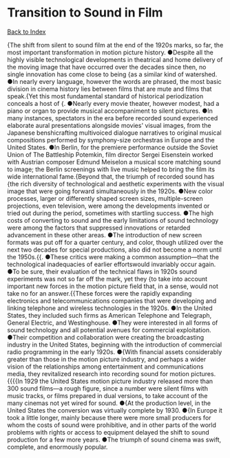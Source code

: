 # Transition to Sound in Film
[Back to Index](https://github.com/windows10010/tpoExtractor/blog/master/README.md)

{The shift from silent to sound film at the end of the 1920s marks, so far, the most important transformation in motion picture history. ●Despite all the highly visible technological developments in theatrical and home delivery of the moving image that have occurred over the decades since then, no single innovation has come close to being {as a similar kind of watershed. ●In nearly every language, however the words are phrased, the most basic division in cinema history lies between films that are mute and films that speak.{Yet this most fundamental standard of historical periodization conceals a host of {. ●Nearly every movie theater, however modest, had a piano or organ to provide musical accompaniment to silent pictures. ●In many instances, spectators in the era before recorded sound experienced elaborate aural presentations alongside movies' visual images, from the Japanese benshicrafting multivoiced dialogue narratives to original musical compositions performed by symphony-size orchestras in Europe and the United States. ●In Berlin, for the premiere performance outside the Soviet Union of The Battleship Potemkin, film director Sergei Eisenstein worked with Austrian composer Edmund Meiselon a musical score matching sound to image; the Berlin screenings with live music helped to bring the film its wide international fame.{Beyond that, the triumph of recorded sound has {the rich diversity of technological and aesthetic experiments with the visual image that were going forward simultaneously in the 1920s. ●New color processes, larger or differently shaped screen sizes, multiple-screen projections, even television, were among the developments invented or tried out during the period, sometimes with startling success. ●The high costs of converting to sound and the early limitations of sound technology were among the factors that suppressed innovations or retarded advancement in these other areas. ●The introduction of new screen formats was put off for a quarter century, and color, though utilized over the next two decades for special productions, also did not become a norm until the 1950s.{{. ●These critics were making a common assumption—that the technological inadequacies of earlier effortswould invariably occur again. ●To be sure, their evaluation of the technical flaws in 1920s sound experiments was not so far off the mark, yet they {to take into account important new forces in the motion picture field that, in a sense, would not take no for an answer.{{These forces were the rapidly expanding electronics and telecommunications companies that were developing and linking telephone and wireless technologies in the 1920s.
●In the United States, they included such firms as American Telephone and Telegraph, General Electric, and Westinghouse. ●They were interested in all forms of sound technology and all potential avenues for commercial exploitation. ●Their competition and collaboration were creating the broadcasting industry in the United States, beginning with the introduction of commercial radio programming in the early 1920s. ●{With financial assets considerably greater than those in the motion picture industry, and perhaps a wider vision of the relationships among 
entertainment and communications media, they revitalized research into recording sound for motion pictures.{{{{In 1929 the United States motion picture industry released more than 300 sound films—a rough figure, 
 since a number were silent films with music tracks, or films prepared in dual versions, to take account of the many cinemas not yet wired for sound.
 ●{At the production level, in the United States the conversion was virtually complete by 1930. ●{In Europe it took a little longer, mainly because there were more small 
 producers for whom the costs of sound were prohibitive, and in other parts of the world problems with rights or access to equipment delayed the shift to sound production 
 for a few more years. ●The triumph of sound cinema was swift, complete, and enormously popular.